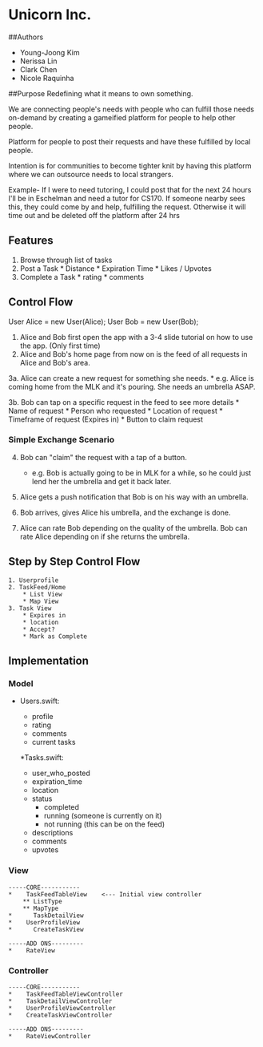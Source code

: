# Unicorn Inc.

##Authors

  * Young-Joong Kim
  * Nerissa Lin
  * Clark Chen
  * Nicole Raquinha 
  

##Purpose
Redefining what it means to own something.

We are connecting people's needs with people who can fulfill those needs on-demand by creating a gameified platform for people to help other people. 

Platform for people to post their requests and have these fulfilled by local people. 


Intention is for communities to become tighter knit by having this platform where we can outsource needs to local strangers. 

Example- If I were to need tutoring, I could post that for the next 24 hours I'll be in Eschelman and need a tutor for CS170. If someone nearby sees this, they could come by and help, fulfilling the request. Otherwise it will time out and be deleted off the platform after 24 hrs

## Features

  1. Browse through list of tasks
  2. Post a Task
    * Distance
    * Expiration Time
    * Likes / Upvotes
  3. Complete a Task
    * rating
    * comments

## Control Flow

User Alice = new User(Alice);
User Bob = new User(Bob);

  1. Alice and Bob first open the app with a 3-4 slide tutorial on how to use the app. (Only first time)
  2. Alice and Bob's home page from now on is the feed of all requests in Alice and Bob's area.
  
  3a. Alice can create a new request for something she needs.
      * e.g. Alice is coming home from the MLK and it's pouring. She needs an umbrella ASAP. 
 
  3b. Bob can tap on a specific request in the feed to see more details
      * Name of request
      * Person who requested
      * Location of request
      * Timeframe of request (Expires in)
      * Button to claim request


### Simple Exchange Scenario

  4. Bob can "claim" the request with a tap of a button.
      * e.g. Bob is actually going to be in MLK for a while, so he could just lend her the     umbrella and get it back later.
      
  5. Alice gets a push notification that Bob is on his way with an umbrella.
  6. Bob arrives, gives Alice his umbrella, and the exchange is done. 
  7. Alice can rate Bob depending on the quality of the umbrella. Bob can rate Alice depending on if she returns the umbrella.


## Step by Step Control Flow

	1. Userprofile
	2. TaskFeed/Home
		* List View
		* Map View
	3. Task View
		* Expires in
		* location
		* Accept?
		* Mark as Complete

## Implementation
### Model
 
  * Users.swift:
	  * profile
	  * rating
	  * comments
	  * current tasks

	*Tasks.swift:
	  * user_who_posted
	  * expiration_time
	  * location
	  * status
	    * completed
	    * running (someone is currently on it)
	    * not running (this can be on the feed)
	  * descriptions
	  * comments
	  * upvotes

### View


	-----CORE-----------
	*    TaskFeedTableView    <--- Initial view controller
		** ListType
		** MapType
	*	   TaskDetailView
	*    UserProfileView
	*	   CreateTaskView

	-----ADD ONS---------
	*    RateView    

### Controller

	-----CORE-----------
	*    TaskFeedTableViewController
	*    TaskDetailViewController
	*    UserProfileViewController
	*	 CreateTaskViewController

	-----ADD ONS---------
	*    RateViewController

